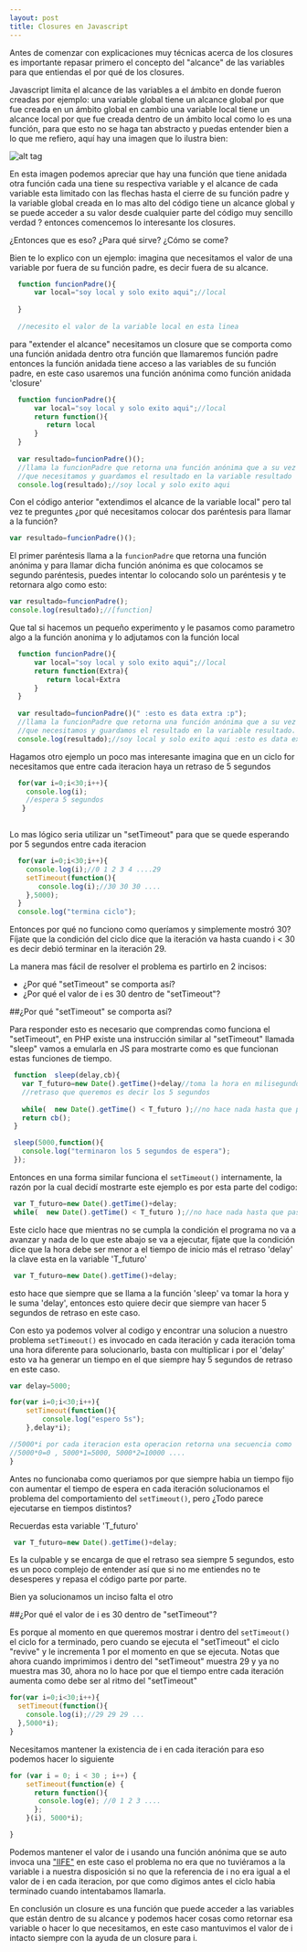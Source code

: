 ```yaml
---
layout: post
title: Closures en Javascript
---
```


Antes de comenzar con explicaciones muy técnicas acerca de los closures es importante repasar primero el concepto del "alcance" 
de las variables para que entiendas el por qué de los closures.

Javascript limita el alcance de las variables a el ámbito en donde fueron creadas
por ejemplo: una variable global tiene un alcance global por que fue creada en un ámbito global en cambio una variable local tiene un alcance local por que fue creada dentro de un ámbito local como lo es una función, para que esto no se haga tan abstracto y puedas entender bien a lo que me refiero, aquí hay una imagen que lo ilustra bien: 

![alt tag](https://pbs.twimg.com/media/BuzfdMiIIAA0yN_.jpg:large)

En esta imagen podemos apreciar que hay una función que tiene anidada otra función cada una tiene su respectiva variable y el alcance de cada variable esta limitado con las flechas hasta el cierre de su función padre y la variable global creada en lo mas alto del código tiene un alcance global y se puede acceder a su valor desde cualquier parte del código muy sencillo verdad ? entonces comencemos lo interesante los closures.

¿Entonces que es eso? ¿Para qué sirve? ¿Cómo se come?

Bien te lo explico con un ejemplo: imagina que necesitamos el valor de una variable por fuera de su función padre, es decir fuera de su alcance.

```javascript
  function funcionPadre(){
  	  var local="soy local y solo exito aqui";//local
  
  }
  
  //necesito el valor de la variable local en esta linea 

```
para "extender el alcance" necesitamos un closure que se comporta como una función anidada dentro otra función que llamaremos función padre entonces la función anidada tiene acceso a las variables de su función padre, en este caso usaremos una función anónima como función anidada 'closure'


```javascript
  function funcionPadre(){
  	  var local="soy local y solo exito aqui";//local
      return function(){
         return local      
      }
  }
  
  var resultado=funcionPadre()();
  //llama la funcionPadre que retorna una función anónima que a su vez retorna el valor  
  //que necesitamos y guardamos el resultado en la variable resultado
  console.log(resultado);//soy local y solo exito aqui
```
Con el código anterior "extendimos el alcance de la variable local" pero tal vez te preguntes ¿por qué necesitamos colocar dos paréntesis para llamar a la función?

```javascript
var resultado=funcionPadre()();

```
El primer paréntesis llama a la ```funcionPadre``` que retorna una función anónima y para llamar dicha función anónima es que colocamos se segundo paréntesis, puedes intentar lo colocando solo un paréntesis y te retornara algo como esto:

```javascript
var resultado=funcionPadre();
console.log(resultado);//[function]
```
Que tal si hacemos un pequeño experimento y le pasamos como parametro algo a la función anonima y lo adjutamos con la función local

```javascript
  function funcionPadre(){
  	  var local="soy local y solo exito aqui";//local
      return function(Extra){
         return local+Extra       
      }
  }
  
  var resultado=funcionPadre()(" :esto es data extra :p");
  //llama la funcionPadre que retorna una función anónima que a su vez retorna el valor  
  //que necesitamos y guardamos el resultado en la variable resultado.
  console.log(resultado);//soy local y solo exito aqui :esto es data extra :p
```

Hagamos otro ejemplo un poco mas interesante imagina que en un ciclo for necesitamos que entre cada iteracion  haya un retraso de 5 segundos

```javascript
  for(var i=0;i<30;i++){
 	console.log(i);
    //espera 5 segundos 
   }
   
```
Lo mas lógico seria utilizar un "setTimeout" para que se quede esperando por 5 segundos entre cada iteracion 

```javascript
  for(var i=0;i<30;i++){
 	console.log(i);//0 1 2 3 4 ....29
    setTimeout(function(){
       console.log(i);//30 30 30 .... 
    },5000);
  } 
  console.log("termina ciclo");
```
Entonces por qué no funciono como queríamos y simplemente mostró 30? Fíjate que la condición del ciclo dice que la iteración va hasta cuando i < 30 es decir debió  terminar en la iteración 29.

La manera mas fácil de resolver el problema es partirlo en 2 incisos:

* ¿Por qué "setTimeout" se comporta así?
* ¿Por qué el valor de i es 30 dentro de "setTimeout"?


##¿Por qué "setTimeout" se comporta así?

Para responder esto es necesario que comprendas como funciona el "setTimeout", en PHP existe una instrucción similar al "setTimeout" llamada "sleep" vamos a emularla en JS para mostrarte como es que funcionan estas funciones de tiempo.


```javascript
 function  sleep(delay,cb){
   var T_futuro=new Date().getTime()+delay//toma la hora en milisegundos y le suma el 
   //retraso que queremos es decir los 5 segundos 
   
   while(  new Date().getTime() < T_futuro );//no hace nada hasta que pase los 5 segundos
   return cb();
 }

 sleep(5000,function(){
   console.log("terminaron los 5 segundos de espera");
 });

```
Entonces en una forma similar funciona el ```setTimeout()``` internamente, la razón por la cual 
decidí mostrarte este ejemplo es por esta parte del codigo:

```javascript
 var T_futuro=new Date().getTime()+delay;
 while(  new Date().getTime() < T_futuro );//no hace nada hasta que pase los 5 segundos

```
Este ciclo hace que mientras no se cumpla la condición el programa no va a avanzar y nada de lo que este abajo se va a ejecutar, fíjate que la condición dice que la hora debe ser menor a el tiempo de inicio más el retraso 'delay' la clave esta en la variable 'T_futuro'

```javascript
 var T_futuro=new Date().getTime()+delay;
```
 esto hace que siempre que se llama a la función 'sleep' va tomar la hora y le suma 'delay', entonces esto quiere decir que siempre van hacer 5 segundos de retraso en este caso.

Con esto ya podemos volver al codigo y encontrar una solucion a nuestro problema ```setTimeout()``` es invocado en cada iteración y cada iteración toma una hora diferente para solucionarlo, basta con multiplicar i por el 'delay' esto va ha generar un tiempo en el que siempre hay 5 segundos de retraso en este caso.

```javascript
var delay=5000;

for(var i=0;i<30;i++){
	setTimeout(function(){
		console.log("espero 5s");
	},delay*i);

//5000*i por cada iteracion esta operacion retorna una secuencia como
//5000*0=0 , 5000*1=5000, 5000*2=10000 .... 
}
```
Antes no funcionaba como queriamos por que siempre habia un tiempo fijo con aumentar el tiempo de espera en cada iteración solucionamos el problema del comportamiento del ```setTimeout()```, pero ¿Todo parece ejecutarse en tiempos distintos?

Recuerdas esta variable 'T_futuro' 
```javascript
 var T_futuro=new Date().getTime()+delay;
```
Es la culpable y se encarga de que el retraso sea siempre 5 segundos, esto es un poco complejo de entender así que si no me entiendes no te desesperes y repasa el código parte por parte.

Bien ya solucionamos un inciso falta el otro

##¿Por qué el valor de i es 30 dentro de "setTimeout"?

Es porque al momento en que queremos mostrar i dentro del ```setTimeout()``` el ciclo for a terminado, pero cuando se ejecuta el "setTimeout" el ciclo "revive" y le incrementa 1 por el momento en que se ejecuta. Notas que ahora cuando imprimimos i dentro del "setTimeout" muestra 29 y ya no muestra mas 30, ahora no lo hace por que el tiempo entre cada iteración aumenta como debe ser al ritmo del "setTimeout"

```javascript
for(var i=0;i<30;i++){
  setTimeout(function(){
    console.log(i);//29 29 29 ...
  },5000*i);
}
```
Necesitamos mantener la existencia de i en cada iteración para eso podemos hacer lo siguiente

```javascript
for (var i = 0; i < 30 ; i++) {
    setTimeout(function(e) { 
      return function(){
       console.log(e); //0 1 2 3 ....
      }; 
    }(i), 5000*i);

}

```
Podemos mantener el valor de i usando una función anónima que se auto invoca una ["IIFE"](http://bentoncoding.com/2012/09/18/using-the-immediately-invoked-function-expression/)
en este caso el problema no era que no tuviéramos a la variable i a nuestra disposición si no que la referencia de i no era igual a el valor de i en cada iteracion, por que como digimos antes el ciclo
habia terminado cuando intentabamos llamarla.

En conclusión un closure es una función que puede acceder a las variables que están dentro de su alcance y podemos hacer cosas como retornar esa variable o hacer lo que necesitamos, en este caso mantuvimos el valor de i intacto siempre con la ayuda de un closure para i.





